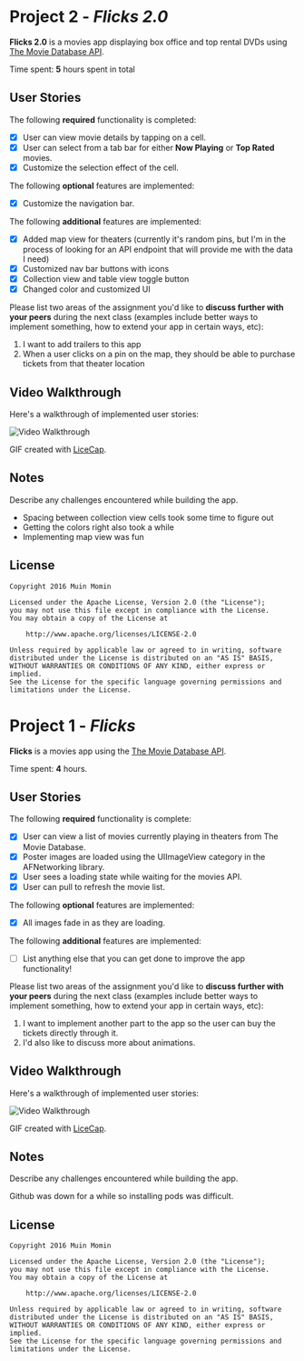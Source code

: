 # Project 2 - *Flicks 2.0*

**Flicks 2.0** is a movies app displaying box office and top rental DVDs using [The Movie Database API](http://docs.themoviedb.apiary.io/#).

Time spent: **5** hours spent in total

## User Stories

The following **required** functionality is completed:

- [x] User can view movie details by tapping on a cell.
- [x] User can select from a tab bar for either **Now Playing** or **Top Rated** movies.
- [x] Customize the selection effect of the cell.

The following **optional** features are implemented:

- [x] Customize the navigation bar.

The following **additional** features are implemented:

- [x] Added map view for theaters (currently it's random pins, but I'm in the process of looking for an API endpoint that will provide me with the data I need)
- [x] Customized nav bar buttons with icons
- [x] Collection view and table view toggle button
- [x] Changed color and customized UI

Please list two areas of the assignment you'd like to **discuss further with your peers** during the next class (examples include better ways to implement something, how to extend your app in certain ways, etc):

1. I want to add trailers to this app
2. When a user clicks on a pin on the map, they should be able to purchase tickets from that theater location

## Video Walkthrough 

Here's a walkthrough of implemented user stories:

<img src='flicks2walkthrough' title='Video Walkthrough' width='' alt='Video Walkthrough' />

GIF created with [LiceCap](http://www.cockos.com/licecap/).

## Notes

Describe any challenges encountered while building the app.
- Spacing between collection view cells took some time to figure out
- Getting the colors right also took a while
- Implementing map view was fun

## License

    Copyright 2016 Muin Momin

    Licensed under the Apache License, Version 2.0 (the "License");
    you may not use this file except in compliance with the License.
    You may obtain a copy of the License at

        http://www.apache.org/licenses/LICENSE-2.0

    Unless required by applicable law or agreed to in writing, software
    distributed under the License is distributed on an "AS IS" BASIS,
    WITHOUT WARRANTIES OR CONDITIONS OF ANY KIND, either express or implied.
    See the License for the specific language governing permissions and
    limitations under the License.













# Project 1 - *Flicks*


**Flicks** is a movies app using the [The Movie Database API](http://docs.themoviedb.apiary.io/#).

Time spent: **4** hours.

## User Stories

The following **required** functionality is complete:

- [x] User can view a list of movies currently playing in theaters from The Movie Database.
- [x] Poster images are loaded using the UIImageView category in the AFNetworking library.
- [x] User sees a loading state while waiting for the movies API.
- [x] User can pull to refresh the movie list.

The following **optional** features are implemented:

- [x] All images fade in as they are loading.

The following **additional** features are implemented:

- [ ] List anything else that you can get done to improve the app functionality!

Please list two areas of the assignment you'd like to **discuss further with your peers** during the next class (examples include better ways to implement something, how to extend your app in certain ways, etc):

1. I want to implement another part to the app so the user can buy the tickets directly through it.
2. I'd also like to discuss more about animations.

## Video Walkthrough 

Here's a walkthrough of implemented user stories:

<img src='startup.gif' title='Video Walkthrough' width='' alt='Video Walkthrough' />

GIF created with [LiceCap](http://www.cockos.com/licecap/).

## Notes

Describe any challenges encountered while building the app.

Github was down for a while so installing pods was difficult. 

## License

    Copyright 2016 Muin Momin

    Licensed under the Apache License, Version 2.0 (the "License");
    you may not use this file except in compliance with the License.
    You may obtain a copy of the License at

        http://www.apache.org/licenses/LICENSE-2.0

    Unless required by applicable law or agreed to in writing, software
    distributed under the License is distributed on an "AS IS" BASIS,
    WITHOUT WARRANTIES OR CONDITIONS OF ANY KIND, either express or implied.
    See the License for the specific language governing permissions and
    limitations under the License.
